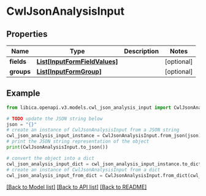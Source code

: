 # CwlJsonAnalysisInput


## Properties

Name | Type | Description | Notes
------------ | ------------- | ------------- | -------------
**fields** | [**List[InputFormFieldValues]**](InputFormFieldValues.md) |  | [optional] 
**groups** | [**List[InputFormGroup]**](InputFormGroup.md) |  | [optional] 

## Example

```python
from libica.openapi.v3.models.cwl_json_analysis_input import CwlJsonAnalysisInput

# TODO update the JSON string below
json = "{}"
# create an instance of CwlJsonAnalysisInput from a JSON string
cwl_json_analysis_input_instance = CwlJsonAnalysisInput.from_json(json)
# print the JSON string representation of the object
print(CwlJsonAnalysisInput.to_json())

# convert the object into a dict
cwl_json_analysis_input_dict = cwl_json_analysis_input_instance.to_dict()
# create an instance of CwlJsonAnalysisInput from a dict
cwl_json_analysis_input_from_dict = CwlJsonAnalysisInput.from_dict(cwl_json_analysis_input_dict)
```
[[Back to Model list]](../README.md#documentation-for-models) [[Back to API list]](../README.md#documentation-for-api-endpoints) [[Back to README]](../README.md)


